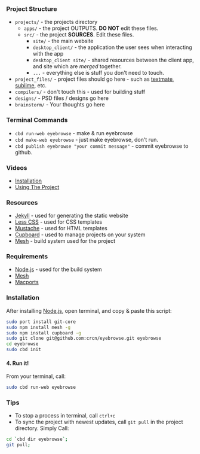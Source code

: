 

### Project Structure

- `projects/` - the projects directory
	- `apps/` - the project OUTPUTS. **DO NOT** edit these files.
	- `src/` - the project **SOURCES**. Edit these files.
		- `site/` - the main website
		- `desktop_client/` - the application the user sees when interacting with the app
		- `desktop_client site/` - shared resources between the client app, and site which are *merged* together.
		- `...` - everything else is stuff you don't need to touch.
- `project_files/` - project files should go here - such as [textmate](http://macromates.com/), [sublime](http://www.sublimetext.com/), etc.
- `compilers/` - don't touch this - used for building stuff
- `designs/` - PSD files / designs go here
- `brainstorm/` - Your thoughts go here

### Terminal Commands

- `cbd run-web eyebrowse` - make & run eyebrowse
- `cbd make-web eyebrowse` - just make eyebrowse, don't run.
- `cbd publish eyebrowse "your commit message"` - commit eyebrowse to github.


### Videos

- [Installation](http://cl.ly/0G0L1u1a3F0Q0u0z293i)
- [Using The Project](http://cl.ly/2d1w0f0r2N1V1N3e0k1F)


### Resources

- [Jekyll](http://jekyllrb.com/) - used for generating the static website
- [Less CSS](http://lesscss.org/) - used for CSS templates
- [Mustache](http://mustache.github.com/) - used for HTML templates
- [Cupboard](https://github.com/crcn/cupboard) - used to manage projects on your system
- [Mesh](https://github.com/crcn/mesh) - build system used for the project


### Requirements

- [Node.js](http://nodejs.org/) - used for the build system
- [Mesh](https://github.com/crcn/mesh)
- [Macports](http://www.macports.org/)


### Installation

After installing [Node.js](http://nodejs.org/), open terminal, and copy & paste this script:

```bash
sudo port install git-core
sudo npm install mesh -g
sudo npm install cupboard -g
sudo git clone git@github.com:crcn/eyebrowse.git eyebrowse
cd eyebrowse 
sudo cbd init
```

#### 4. Run it!

From your terminal, call:

```bash
sudo cbd run-web eyebrowse
```

### Tips

- To stop a process in terminal, call `ctrl+c`
- To sync the project with newest updates, call `git pull` in the project directory. Simply Call:

```bash
cd `cbd dir eyebrowse`;
git pull;
```




